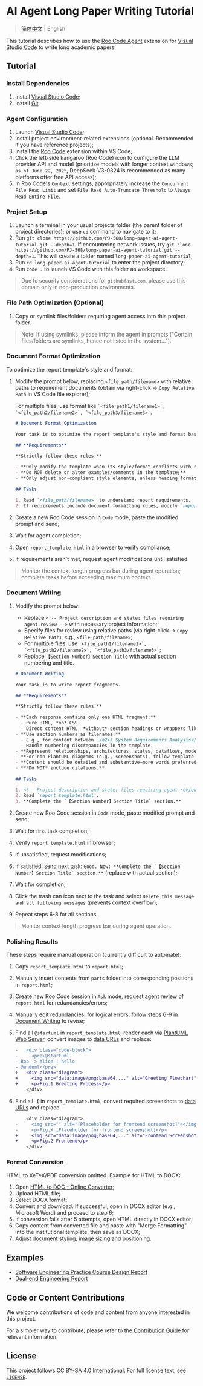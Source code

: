# AI Agent Long Paper Writing Tutorial

> [简体中文](README.md) | English

This tutorial describes how to use the [Roo Code Agent](https://roocode.com) extension for [Visual Studio Code](https://code.visualstudio.com/Download) to write long academic papers.

## Tutorial

### Install Dependencies

1. Install [Visual Studio Code](https://code.visualstudio.com/Download);
2. Install [Git](https://git-scm.com/downloads).

### Agent Configuration

1. Launch [Visual Studio Code](https://code.visualstudio.com/Download);
2. Install project environment-related extensions (optional. Recommended if you have reference projects);
3. Install the [Roo Code](https://roocode.com) extension within VS Code;
4. Click the left-side kangaroo (Roo Code) icon to configure the LLM provider API and model (prioritize models with longer context windows; `as of June 22, 2025`, DeepSeek-V3-0324 is recommended as many platforms offer free API access);
5. In Roo Code's `Context` settings, appropriately increase the `Concurrent File Read Limit` and set `File Read Auto-Truncate Threshold` to `Always Read Entire File`.

### Project Setup

1. Launch a terminal in your usual projects folder (the parent folder of project directories); or use `cd` command to navigate to it;
2. Run `git clone https://github.com/PJ-568/long-paper-ai-agent-tutorial.git --depth=1`. If encountering network issues, try `git clone https://github.com/PJ-568/long-paper-ai-agent-tutorial.git --depth=1`. This will create a folder named `long-paper-ai-agent-tutorial`;
3. Run `cd long-paper-ai-agent-tutorial` to enter the project directory;
4. Run `code .` to launch VS Code with this folder as workspace.

> Due to security considerations for `githubfast.com`, please use this domain only in non-production environments.

### File Path Optimization (Optional)

1. Copy or symlink files/folders requiring agent access into this project folder.

> Note: If using symlinks, please inform the agent in prompts ("Certain files/folders are symlinks, hence not listed in the system...").

### Document Format Optimization

To optimize the report template's style and format:

1. Modify the prompt below, replacing `<file_path/filename>` with relative paths to requirement documents (obtain via right-click → `Copy Relative Path` in VS Code file explorer);

   For multiple files, use format like `` `<file_path1/filename1>`, `<file_path2/filename2>`, `<file_path3/filename3>` ``.

   ```markdown
   # Document Format Optimization
   
   Your task is to optimize the report template's style and format based on obtained requirements.
   
   ## **Requirements**
   
   **Strictly follow these rules:**
   
   - **Only modify the template when its style/format conflicts with requirements;**
   - **Do NOT delete or alter examples/comments in the template;**
   - **Only adjust non-compliant style elements, unless heading formats severely violate requirements.**
   
   ## Tasks
   
   1. Read `<file_path/filename>` to understand report requirements.
   2. If requirements include document formatting rules, modify `report_template.html` accordingly.
   ```

2. Create a new Roo Code session in `Code` mode, paste the modified prompt and send;
3. Wait for agent completion;
4. Open `report_template.html` in a browser to verify compliance;
5. If requirements aren't met, request agent modifications until satisfied.

> Monitor the context length progress bar during agent operation; complete tasks before exceeding maximum context.

### Document Writing

1. Modify the prompt below:
   - Replace `<!-- Project description and state; files requiring agent review -->` with necessary project information;
   - Specify files for review using relative paths (via right-click → `Copy Relative Path`), e.g., `<file_path/filename>`;
   - For multiple files, use `` `<file_path1/filename1>`, `<file_path2/filename2>`, `<file_path3/filename3>` ``;
   - Replace `【Section Number】Section Title` with actual section numbering and title.

   ```markdown
   # Document Writing
   
   Your task is to write report fragments.
   
   ## **Requirements**
   
   **Strictly follow these rules:**
   
   - **Each response contains only one HTML fragment:**
     - Pure HTML, *no* CSS;
     - Direct content HTML, *without* section headings or wrappers like `<div class="content"></div>`.
   - **Use section numbers as filenames:**
     - E.g., for content between `<h2>3 System Requirements Analysis</h2>` and `<h3>3.1 Business Process Analysis</h3>`, write to `.\parts\3.html` (filenames use section numbers: `3.3.html`, `3.3.1.html`, etc.);
     - Handle numbering discrepancies in the template.
   - **Represent relationships, architectures, states, dataflows, models, processes, etc., using PlantUML code blocks;**
   - **For non-PlantUML diagrams (e.g., screenshots), follow template examples and write `[Placeholder for ... diagram]` for manual insertion later;**
   - **Content should be detailed and substantive—more words preferred;**
   - ***Do NOT* include citations.**
   
   ## Tasks
   
   1. <!-- Project description and state; files requiring agent review -->
   2. Read `report_template.html`.
   3. **Complete the `【Section Number】Section Title` section.**
   ```

2. Create new Roo Code session in `Code` mode, paste modified prompt and send;
3. Wait for first task completion;
4. Verify `report_template.html` in browser;
5. If unsatisfied, request modifications;
6. If satisfied, send next task: ``Good. Now: **Complete the `【Section Number】Section Title` section.**`` (replace with actual section);
7. Wait for completion;
8. Click the trash can icon next to the task and select `Delete this message and all following messages` (prevents context overflow);
9. Repeat steps 6-8 for all sections.

> Monitor context length progress bar during agent operation.

### Polishing Results

These steps require manual operation (currently difficult to automate):

1. Copy `report_template.html` to `report.html`;
2. Manually insert contents from `parts` folder into corresponding positions in `report.html`;
3. Create new Roo Code session in `Ask` mode, request agent review of `report.html` for redundancies/errors;
4. Manually edit redundancies; for logical errors, follow steps 6-9 in [Document Writing](#document-writing) to revise;
5. Find all `@startuml` in `report_template.html`, render each via [PlantUML Web Server](https://www.plantuml.com/plantuml/uml), convert images to [data URLs](https://lmstfy.icu/Bing/?q=convert+image+to+data+url) and replace:

   ```diff
   -   <div class="code-block">
   -     <pre>@startuml
   - Bob -> Alice : hello
   - @enduml</pre>
   +   <div class="diagram">
   +     <img src="data:image/png;base64,..." alt="Greeting Flowchart"></img>
   +     <p>Fig.1 Greeting Process</p>
       </div>
   ```

6. Find all `【` in `report_template.html`, convert required screenshots to [data URLs](https://lmstfy.icu/Bing/?q=convert+image+to+data+url) and replace:

   ```diff
       <div class="diagram">
   -     <img src="" alt="[Placeholder for frontend screenshot]"></img>
   -     <p>Fig.X [Placeholder for frontend screenshot]</p>
   +     <img src="data:image/png;base64,..." alt="Frontend Screenshot"></img>
   +     <p>Fig.2 Frontend</p>
       </div>
   ```

### Format Conversion

HTML to XeTeX/PDF conversion omitted. Example for HTML to DOCX:

1. Open [HTML to DOC - Online Converter](https://www.aconvert.com/cn/document/html-to-doc);
2. Upload HTML file;
3. Select DOCX format;
4. Convert and download. If successful, open in DOCX editor (e.g., Microsoft Word) and proceed to step 6;
5. If conversion fails after 5 attempts, open HTML directly in DOCX editor;
6. Copy content from converted file and paste with "Merge Formatting" into the institutional template, then save as DOCX;
7. Adjust document styling, image sizing and positioning.

## Examples

- [Software Engineering Practice Course Design Report](无需智能体阅读的参考/《软件工程实训》课程设计实验报告书.html)
- [Dual-end Engineering Report](无需智能体阅读的参考/双端工程实验报告.html)

## Code or Content Contributions

We welcome contributions of code and content from anyone interested in this project.

For a simpler way to contribute, please refer to the [Contribution Guide](CONTRIBUTING.md) for relevant information.

## License

This project follows [CC BY-SA 4.0 International](https://creativecommons.org/licenses/by-sa/4.0/). For full license text, see [`LICENSE`](LICENSE).
